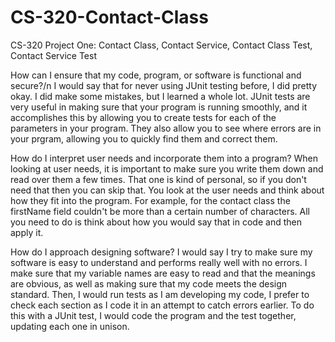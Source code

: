 # CS-320-Contact-Class
CS-320 Project One: Contact Class, Contact Service, Contact Class Test, Contact Service Test


How can I ensure that my code, program, or software is functional and secure?/n
I would say that for never using JUnit testing before, I did pretty okay. I did make some mistakes, but I learned a whole lot. JUnit tests are very useful in making sure that your program is running smoothly, and it accomplishes this by allowing you to create tests for each of the parameters in your program. They also allow you to see where errors are in your prgram, allowing you to quickly find them and correct them. 

How do I interpret user needs and incorporate them into a program?
When looking at user needs, it is important to make sure you write them down and read over them a few times. That one is kind of personal, so if you don't need that then you can skip that. You look at the user needs and think about how they fit into the program. For example, for the contact class the firstName field couldn't be more than a certain number of characters. All you need to do is think about how you would say that in code and then apply it.

How do I approach designing software?
I would say I try to make sure my software is easy to understand and performs really well with no errors. I make sure that my variable names are easy to read and that the meanings are obvious, as well as making sure that my code meets the design standard. Then, I would run tests as I am developing my code, I prefer to check each section as I code it in an attempt to catch errors earlier. To do this with a JUnit test, I would code the program and the test together, updating each one in unison.
